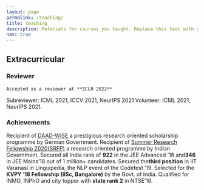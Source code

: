 ```yaml
---
layout: page
permalink: /teaching/
title: teaching
description: Materials for courses you taught. Replace this text with your description.
nav: true
---
```



## Extracurricular
 ### Reviewer
  	Accepted as a reviewer at **ICLR 2022**
Subreviewer: ICML 2021, ICCV 2021, NeurIPS 2021  </li>
Volunteer: ICML 2021, NeurIPS 2021.

   ### Achievements
Recipient of [DAAD-WISE](https://www2.daad.de/deutschland/stipendium/datenbank/en/21148-scholarship-database/?detail=50015295) a prestigious research oriented scholarship programme by German Government.
Recipient of [Summer Research Fellowship 2020(SRFP)](https://www.ias.ac.in/) a research oriented programme by Indian Government.
Secured all India rank of **922** in the JEE Advanced ’18 and**346** in JEE Mains’18 out of 1 million+ candidates.
Secured the**third position** in IIT Varanasi in Linguipedia, the NLP event of the Codefest ’19.
Selected for the **KVPY ’18 Fellowship (IISc, Bangalore)** by the Govt. of India.
Qualified for INMO, INPhO and city topper with **state rank 2** in NTSE’16.
